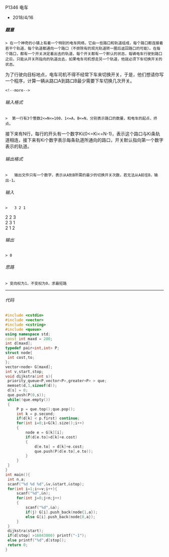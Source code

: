 P1346 电车

* 2018/4/16

 ##### 题意  
    > 在一个神奇的小镇上有着一个特别的电车网络，它由一些路口和轨道组成，每个路口都连接着若干个轨道，每个轨道都通向一个路口（不排除有的观光轨道转一圈后返回路口的可能）。在每个路口，都有一个开关决定着出去的轨道，每个开关都有一个默认的状态，每辆电车行驶到路口之后，只能从开关所指向的轨道出去，如果电车司机想走另一个轨道，他就必须下车切换开关的状态。  
为了行驶向目标地点，电车司机不得不经常下车来切换开关，于是，他们想请你写一个程序，计算一辆从路口A到路口B最少需要下车切换几次开关。
    
    <!--more-->

 ###### 输入格式
    >  第一行有3个整数2<=N<=100，1<=A，B<=N，分别表示路口的数量，和电车的起点，终点。  
接下来有N行，每行的开头有一个数字Ki(0<=Ki<=N-1)，表示这个路口与Ki条轨道相连，接下来有Ki个数字表示每条轨道所通向的路口，开关默认指向第一个数字表示的轨道。

 ######  输出格式  
    >   输出文件只有一个数字，表示从A到B所需的最少的切换开关次数，若无法从A前往B，输出-1。

 ######  输入  
    >   3 2 1  
2 2 3  
2 3 1  
2 1 2  

 ######  输出
    > 0

 ###### 思路  
    > 变向权为1，不变权为0，求最短路
---       
 ###### 代码
      
   ```cpp
   #include <cstdio>
#include <vector>
#include <cstring>
#include <queue>
using namespace std;
const int maxd = 200;
int d[maxd];
typedef pair<int,int> P;
struct node{
    int cost,to;
};
vector<node> G[maxd];
int v,start,stop;
void dijkstra(int s){
    priority_queue<P,vector<P>,greater<P> > que;
    memset(d,1,sizeof(d));
    d[s] = 0;
    que.push(P(0,s));
    while(!que.empty())
    {
        P p = que.top();que.pop();
        int k = p.second;
        if(d[k] < p.first) continue;
        for(int i=0;i<G[k].size();i++)
        {
            node e = G[k][i];
            if(d[e.to]>d[k]+e.cost)
            {
                d[e.to] = d[k]+e.cost;
                que.push(P(d[e.to],e.to));
            }
        }
    }
}
int main(){
    int n,a;
    scanf("%d %d %d",&v,&start,&stop);
    for(int i=1;i<=v;i++){
        scanf("%d",&n);
        for(int j=0;j<n;j++)
        {
            scanf("%d",&a);
            if(j) G[i].push_back(node{1,a});
            else G[i].push_back(node{0,a});
        }
    }
    dijkstra(start);
    if(d[stop] >16843000) printf("-1");
    else printf("%d",d[stop]);
    return 0;
}
 ```